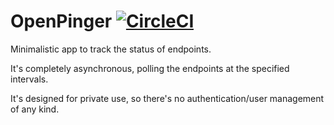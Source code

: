# OpenPinger [![CircleCI](https://circleci.com/gh/arthrp/OpenPinger.svg?style=svg)](https://circleci.com/gh/arthrp/OpenPinger)

Minimalistic app to track the status of endpoints.

It's completely asynchronous, polling the endpoints at the specified intervals. 

It's designed for private use, so there's no authentication/user management of any kind. 
